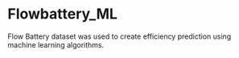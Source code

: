 # Flowbattery_ML
 Flow Battery dataset was used to create efficiency prediction using machine learning algorithms.

